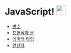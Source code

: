 # JavaScript! <img src="https://user-images.githubusercontent.com/98325285/170653486-69974ba1-588a-4b87-9fa3-54c1d5cd81f6.png" align="end" width="30px" height="30px" />
- [변수](변수/README.md)
- [표현식과 문](표현식과%20문/README.md)
- [데이터 타입](데이터%20타입/README.md)
- [연산자](연산자/README.md)
